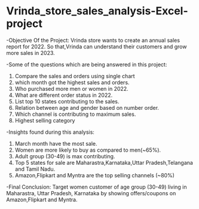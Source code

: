 # Vrinda_store_sales_analysis-Excel-project

-Objective Of the Project:
Vrinda store wants to create an annual sales report for 2022. So that,Vrinda can understand their customers and grow more sales in 2023.

-Some of the questions which are being answered in this project:
  1) Compare the sales and orders using single chart
  2) which month got the highest sales and orders.
  3) Who purchased more men or women in 2022.
  4) What are different order status in 2022.
  5) List top 10 states contributing to the sales.
  6) Relation between age and gender based on number order.
  7) Which channel is contributing to maximum sales.
  8) Highest selling category

-Insights found during this analysis:
  1. March month have the most sale.
  2. Women are more likely to buy as compared to men(~65%).
  3. Adult group (30-49) is max contributing.
  4. Top 5 states for sale are Maharastra,Karnataka,Uttar Pradesh,Telangana and Tamil Nadu.
  5. Amazon,Flipkart and Myntra are the top selling channels (~80%)

-Final Conclusion:
  Target women customer of age group (30-49) living in Maharastra, Uttar Pradesh, Karnataka by showing offers/coupons on Amazon,Flipkart and Myntra.
